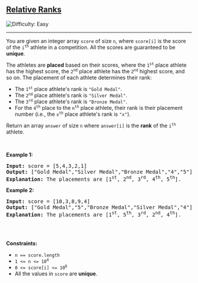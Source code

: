 <h2><a href="https://leetcode.com/problems/relative-ranks/description/">Relative Ranks
</a></h2> <img src='https://img.shields.io/badge/Difficulty-Easy-brightgreen' alt='Difficulty: Easy' /><hr>

<div class="elfjS" data-track-load="description_content"><p>You are given an integer array <code>score</code> of size <code>n</code>, where <code>score[i]</code> is the score of the <code>i<sup>th</sup></code> athlete in a competition. All the scores are guaranteed to be <strong>unique</strong>.</p>

<p>The athletes are <strong>placed</strong> based on their scores, where the <code>1<sup>st</sup></code> place athlete has the highest score, the <code>2<sup>nd</sup></code> place athlete has the <code>2<sup>nd</sup></code> highest score, and so on. The placement of each athlete determines their rank:</p>

<ul>
	<li>The <code>1<sup>st</sup></code> place athlete's rank is <code>"Gold Medal"</code>.</li>
	<li>The <code>2<sup>nd</sup></code> place athlete's rank is <code>"Silver Medal"</code>.</li>
	<li>The <code>3<sup>rd</sup></code> place athlete's rank is <code>"Bronze Medal"</code>.</li>
	<li>For the <code>4<sup>th</sup></code> place to the <code>n<sup>th</sup></code> place athlete, their rank is their placement number (i.e., the <code>x<sup>th</sup></code> place athlete's rank is <code>"x"</code>).</li>
</ul>

<p>Return an array <code>answer</code> of size <code>n</code> where <code>answer[i]</code> is the <strong>rank</strong> of the <code>i<sup>th</sup></code> athlete.</p>

<p>&nbsp;</p>
<p><strong class="example">Example 1:</strong></p>

<pre><strong>Input:</strong> score = [5,4,3,2,1]
<strong>Output:</strong> ["Gold Medal","Silver Medal","Bronze Medal","4","5"]
<strong>Explanation:</strong> The placements are [1<sup>st</sup>, 2<sup>nd</sup>, 3<sup>rd</sup>, 4<sup>th</sup>, 5<sup>th</sup>].</pre>

<p><strong class="example">Example 2:</strong></p>

<pre><strong>Input:</strong> score = [10,3,8,9,4]
<strong>Output:</strong> ["Gold Medal","5","Bronze Medal","Silver Medal","4"]
<strong>Explanation:</strong> The placements are [1<sup>st</sup>, 5<sup>th</sup>, 3<sup>rd</sup>, 2<sup>nd</sup>, 4<sup>th</sup>].

</pre>

<p>&nbsp;</p>
<p><strong>Constraints:</strong></p>

<ul>
	<li><code>n == score.length</code></li>
	<li><code>1 &lt;= n &lt;= 10<sup>4</sup></code></li>
	<li><code>0 &lt;= score[i] &lt;= 10<sup>6</sup></code></li>
	<li>All the values in <code>score</code> are <strong>unique</strong>.</li>
</ul>
</div>
